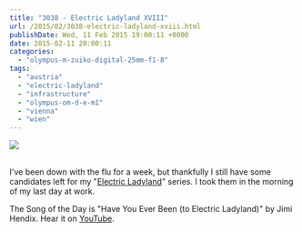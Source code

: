 ```yaml
---
title: "3038 - Electric Ladyland XVIII"
url: /2015/02/3038-electric-ladyland-xviii.html
publishDate: Wed, 11 Feb 2015 19:00:11 +0000
date: 2015-02-11 20:00:11
categories: 
  - "olympus-m-zuiko-digital-25mm-f1-8"
tags: 
  - "austria"
  - "electric-ladyland"
  - "infrastructure"
  - "olympus-om-d-e-m1"
  - "vienna"
  - "wien"
---
```

<div class="container">
<div class="center"><a target="_blank" href="https://d25zfm9zpd7gm5.cloudfront.net/1200x1200/2015/20150203_085629_lr.jpg"><img src="https://d25zfm9zpd7gm5.cloudfront.net/0600x0600/2015/20150203_085629_lr.jpg" /></a></div>
</div>
<br />

I've been down with the flu for a week, but thankfully I still have some candidates left for my "<a href="/tag/electric-ladyland" target="_blank">Electric Ladyland</a>" series. I took them in the morning of my last day at work.

The Song of the Day is "Have You Ever Been (to Electric Ladyland)" by Jimi Hendix. Hear it on <a href="https://www.youtube.com/watch?v=w_3dbTYAhho" target="_blank">YouTube</a>.
